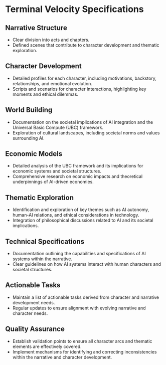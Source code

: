 # Terminal Velocity Specifications

## Narrative Structure
- Clear division into acts and chapters.
- Defined scenes that contribute to character development and thematic exploration.

## Character Development
- Detailed profiles for each character, including motivations, backstory, relationships, and emotional evolution.
- Scripts and scenarios for character interactions, highlighting key moments and ethical dilemmas.

## World Building
- Documentation on the societal implications of AI integration and the Universal Basic Compute (UBC) framework.
- Exploration of cultural landscapes, including societal norms and values surrounding AI.

## Economic Models
- Detailed analysis of the UBC framework and its implications for economic systems and societal structures.
- Comprehensive research on economic impacts and theoretical underpinnings of AI-driven economies.

## Thematic Exploration
- Identification and exploration of key themes such as AI autonomy, human-AI relations, and ethical considerations in technology.
- Integration of philosophical discussions related to AI and its societal implications.

## Technical Specifications
- Documentation outlining the capabilities and specifications of AI systems within the narrative.
- Clear guidelines on how AI systems interact with human characters and societal structures.

## Actionable Tasks
- Maintain a list of actionable tasks derived from character and narrative development needs.
- Regular updates to ensure alignment with evolving narrative and character needs.

## Quality Assurance
- Establish validation points to ensure all character arcs and thematic elements are effectively covered.
- Implement mechanisms for identifying and correcting inconsistencies within the narrative and character development.
